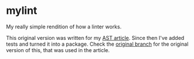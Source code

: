 # mylint

My really simple rendition of how a linter works.

This original version was written for my [AST article][1]. Since then I've added
tests and turned it into a package. Check the [original branch][2] for the
original version of this, that was used in the article.

[1]: https://sadh.life/post/ast
[2]: https://github.com/tusharsadhwani/mylint/tree/original
